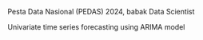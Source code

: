 Pesta Data Nasional (PEDAS) 2024, babak Data Scientist

Univariate time series forecasting using ARIMA model
